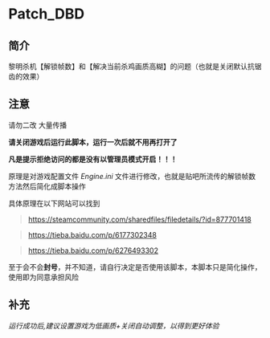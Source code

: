 # Patch_DBD
## 简介
黎明杀机【解锁帧数】和【解决当前杀鸡画质高糊】的问题（也就是关闭默认抗锯齿的效果）
## 注意
请勿二改 大量传播

**请关闭游戏后运行此脚本，运行一次后就不用再打开了**

**凡是提示拒绝访问的都是没有以管理员模式开启！！！**

原理是对游戏配置文件 *Engine.ini* 文件进行修改，也就是贴吧所流传的解锁帧数方法然后简化成脚本操作

具体原理在以下网站可以找到

> https://steamcommunity.com/sharedfiles/filedetails/?id=877701418

> https://tieba.baidu.com/p/6177302348

> https://tieba.baidu.com/p/6276493302

至于会不会**封号**，并不知道，请自行决定是否使用该脚本，本脚本只是简化操作，使用即为同意承担风险

## 补充

*运行成功后,建议设置游戏为低画质+关闭自动调整，以得到更好体验*
